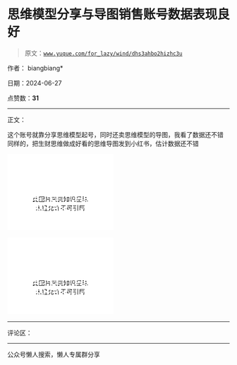 # 思维模型分享与导图销售账号数据表现良好

> 原文：[`www.yuque.com/for_lazy/wind/dhs3ahbo2hizhc3u`](https://www.yuque.com/for_lazy/wind/dhs3ahbo2hizhc3u)

作者： biangbiang*

日期：2024-06-27

点赞数：**31**

* * *

正文：

这个账号就靠分享思维模型起号，同时还卖思维模型的导图，我看了数据还不错 同样的，把生财思维做成好看的思维导图发到小红书，估计数据还不错

![](img/cec4b45c7f34550b9af986ac2cc608e6.png "None")

![](img/6ea6866417696d9f1e286c9cb5dadc0b.png "None")

* * *

评论区：

* * *

公众号懒人搜索，懒人专属群分享